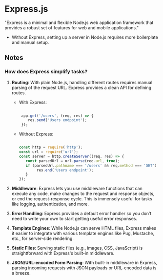 # Express.js

"Express is a minimal and flexible Node.js web application framework that provides a robust set of features for web and mobile applications."
- Without Express, setting up a server in Node.js requires more boilerplate and manual setup.

## Notes
### **How does Express simplify tasks?**

1. **Routing**: With plain Node.js, handling different routes requires manual parsing of the request URL. Express provides a clean API for defining routes.
    
    - With Express:
       ```javascript
        
        app.get('/users', (req, res) => {
           res.send('Users endpoint'); 
        });
        ```
        
        
    - Without Express:
        ```Javascript

        const http = require('http'); 
        const url = require('url');  
        const server = http.createServer((req, res) => {
           const parsedUrl = url.parse(req.url, true);
           if (parsedUrl.pathname === '/users' && req.method === 'GET') {
                res.end('Users endpoint');
           } 
	    });
        ```
        
2. **Middleware**: Express lets you use middleware functions that can execute any code, make changes to the request and response objects, or end the request-response cycle. This is immensely useful for tasks like logging, authentication, and more.
    
3. **Error Handling**: Express provides a default error handler so you don’t need to write your own to start getting useful error responses.
    
4. **Template Engines**: While Node.js can serve HTML files, Express makes it easier to integrate with various template engines like Pug, Mustache, etc., for server-side rendering.
    
5. **Static Files**: Serving static files (e.g., images, CSS, JavaScript) is straightforward with Express's built-in middleware.
    
6. **JSON/URL-encoded Form Parsing**: With built-in middleware in Express, parsing incoming requests with JSON payloads or URL-encoded data is a breeze.
